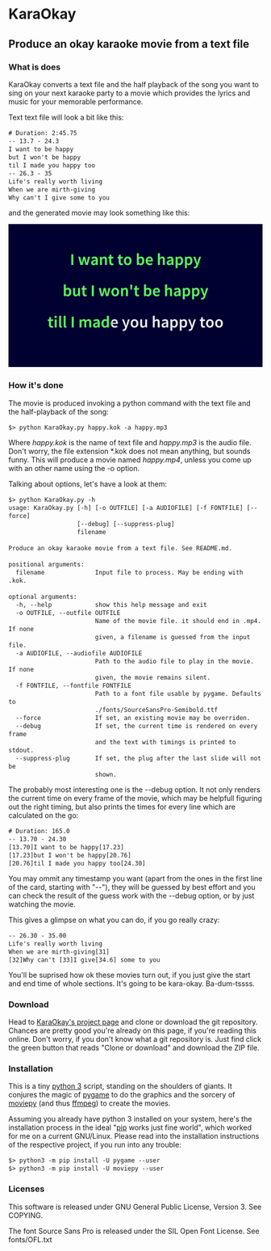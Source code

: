 KaraOkay
========

Produce an okay karaoke movie from a text file
--------------------------------------------------

### What is does

KaraOkay converts a text file and the half playback of the song you want
to sing on your next karaoke party to a movie which provides the lyrics
and music for your memorable performance.

Text text file will look a bit like this:

```
# Duration: 2:45.75
-- 13.7 - 24.3
I want to be happy
but I won't be happy
til I made you happy too
-- 26.3 - 35
Life's really worth living
When we are mirth-giving
Why can't I give some to you
```

and the generated movie may look something like this:

![Screenshot of KaraOkay movie](happy.png "Screenshot 'I want to be happy'")

### How it's done

The movie is produced invoking a python command with the text file and
the half-playback of the song:

```
$> python KaraOkay.py happy.kok -a happy.mp3
```

Where _happy.kok_ is the name of text file and _happy.mp3_ is the audio
file. Don't worry, the file extension *.kok does not mean anything, but
sounds funny. This will produce a movie named _happy.mp4_, unless you
come up with an other name using the -o option.

Talking about options, let's have a look at them:

```
$> python KaraOkay.py -h
usage: KaraOkay.py [-h] [-o OUTFILE] [-a AUDIOFILE] [-f FONTFILE] [--force]
                   [--debug] [--suppress-plug]
                   filename

Produce an okay karaoke movie from a text file. See README.md.

positional arguments:
  filename              Input file to process. May be ending with .kok.

optional arguments:
  -h, --help            show this help message and exit
  -o OUTFILE, --outfile OUTFILE
                        Name of the movie file. it should end in .mp4. If none
                        given, a filename is guessed from the input file.
  -a AUDIOFILE, --audiofile AUDIOFILE
                        Path to the audio file to play in the movie. If none
                        given, the movie remains silent.
  -f FONTFILE, --fontfile FONTFILE
                        Path to a font file usable by pygame. Defaults to
                        ./fonts/SourceSansPro-Semibold.ttf
  --force               If set, an existing movie may be overriden.
  --debug               If set, the current time is rendered on every frame
                        and the text with timings is printed to stdout.
  --suppress-plug       If set, the plug after the last slide will not be
                        shown.
```

The probably most interesting one is the --debug option. It not only
renders the current time on every frame of the movie, which may be
helpfull figuring out the right timing, but also prints the times for
every line which are calculated on the go:

```
# Duration: 165.0
-- 13.70 - 24.30
[13.70]I want to be happy[17.23]
[17.23]but I won't be happy[20.76]
[20.76]til I made you happy too[24.30]
```

You may ommit any timestamp you want (apart from the ones in the first 
line of the card, starting with "--"), they will be guessed by best
effort and you can check the result of the guess work with the --debug
option, or by just watching the movie.

This gives a glimpse on what you can do, if you go really crazy:

```
-- 26.30 - 35.00
Life's really worth living
When we are mirth-giving[31]
[32]Why can't [33]I give[34.6] some to you
```

You'll be suprised how ok these movies turn out, if you just give the
start and end time of whole sections. It's going to be kara-okay.
Ba-dum-tssss.

### Download

Head to [KaraOkay's project page](https://github.com/kara-okay/karaokay)
and clone or download the git repository. Chances are pretty good you're 
already on this page, if you're reading this online.
Don't worry, if you don't know what a git repository is. Just find click
the green button that reads "Clone or download" and download the ZIP
file.

### Installation

This is a tiny [python 3](https://www.python.org/) script, standing on
the shoulders of giants. It conjures the magic of
[pygame](https://www.pygame.org/wiki/GettingStarted) to do the graphics
and the sorcery of [moviepy](https://pypi.org/project/moviepy/) (and
thus [ffmpeg](https://ffmpeg.org/)) to create the movies.

Assuming you already have python 3 installed on your system, here's the
installation process in the ideal "[pip](https://pypi.org/project/pip/)
works just fine world", which worked for me on a current GNU/Linux.
Please read into the installation instructions of the respective
project, if you run into any trouble:

```
$> python3 -m pip install -U pygame --user
$> python3 -m pip install -U moviepy --user
```

### Licenses

This software is released under GNU General Public License, Version 3.
See COPYING.

The font Source Sans Pro is released under the SIL Open Font License.
See fonts/OFL.txt
